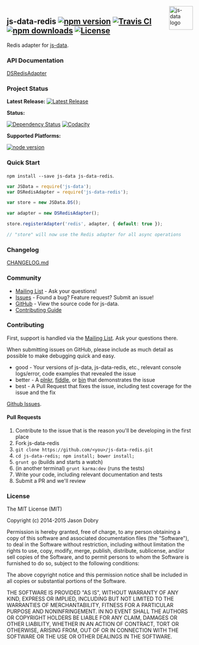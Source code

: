 <img src="https://raw.githubusercontent.com/js-data/js-data/master/js-data.png" alt="js-data logo" title="js-data" align="right" width="64" height="64" />

## js-data-redis [![npm version](https://img.shields.io/npm/v/js-data-redis.svg?style=flat-square)](https://www.npmjs.org/package/js-data-redis) [![Travis CI](https://img.shields.io/travis/js-data/js-data-redis.svg?style=flat-square)](https://travis-ci.org/js-data/js-data-redis) [![npm downloads](https://img.shields.io/npm/dm/js-data-redis.svg?style=flat-square)](https://www.npmjs.org/package/js-data-redis) [![License](https://img.shields.io/badge/license-MIT-blue.svg?style=flat-square)](https://github.com/js-data/js-data-redis/blob/master/LICENSE)

Redis adapter for [js-data](http://www.js-data.io/).

### API Documentation
[DSRedisAdapter](http://www.js-data.io/docs/dsredisadapter)

### Project Status

__Latest Release:__ [![Latest Release](https://img.shields.io/github/release/js-data/js-data-redis.svg?style=flat-square)](https://github.com/js-data/js-data-redis/releases)

__Status:__

[![Dependency Status](https://img.shields.io/gemnasium/js-data/js-data-redis.svg?style=flat-square)](https://gemnasium.com/js-data/js-data-redis) [![Codacity](https://img.shields.io/codacy/64cca2890a594370a5c9f4d5c0e3fcc3.svg?style=flat-square)](https://www.codacy.com/public/jasondobry/js-data-redis/dashboard)

__Supported Platforms:__

[![node version](https://img.shields.io/badge/Node-0.10%2B-green.svg?style=flat-square)](https://github.com/js-data/js-data)

### Quick Start
`npm install --save js-data js-data-redis`.

```js
var JSData = require('js-data');
var DSRedisAdapter = require('js-data-redis');

var store = new JSData.DS();

var adapter = new DSRedisAdapter();

store.registerAdapter('redis', adapter, { default: true });

// "store" will now use the Redis adapter for all async operations
```

### Changelog
[CHANGELOG.md](https://github.com/js-data/js-data-redis/blob/master/CHANGELOG.md)

### Community
- [Mailing List](https://groups.io/org/groupsio/jsdata) - Ask your questions!
- [Issues](https://github.com/js-data/js-data-redis/issues) - Found a bug? Feature request? Submit an issue!
- [GitHub](https://github.com/js-data/js-data-redis) - View the source code for js-data.
- [Contributing Guide](https://github.com/js-data/js-data-redis/blob/master/CONTRIBUTING.md)

### Contributing

First, support is handled via the [Mailing List](https://groups.io/org/groupsio/jsdata). Ask your questions there.

When submitting issues on GitHub, please include as much detail as possible to make debugging quick and easy.

- good - Your versions of js-data, js-data-redis, etc., relevant console logs/error, code examples that revealed the issue
- better - A [plnkr](http://plnkr.co/), [fiddle](http://jsfiddle.net/), or [bin](http://jsbin.com/?html,output) that demonstrates the issue
- best - A Pull Request that fixes the issue, including test coverage for the issue and the fix

[Github Issues](https://github.com/js-data/js-data-redis/issues).

#### Pull Requests

1. Contribute to the issue that is the reason you'll be developing in the first place
1. Fork js-data-redis
1. `git clone https://github.com/<you>/js-data-redis.git`
1. `cd js-data-redis; npm install; bower install;`
1. `grunt go` (builds and starts a watch)
1. (in another terminal) `grunt karma:dev` (runs the tests)
1. Write your code, including relevant documentation and tests
1. Submit a PR and we'll review

### License

The MIT License (MIT)

Copyright (c) 2014-2015 Jason Dobry

Permission is hereby granted, free of charge, to any person obtaining a copy
of this software and associated documentation files (the "Software"), to deal
in the Software without restriction, including without limitation the rights
to use, copy, modify, merge, publish, distribute, sublicense, and/or sell
copies of the Software, and to permit persons to whom the Software is
furnished to do so, subject to the following conditions:

The above copyright notice and this permission notice shall be included in all
copies or substantial portions of the Software.

THE SOFTWARE IS PROVIDED "AS IS", WITHOUT WARRANTY OF ANY KIND, EXPRESS OR
IMPLIED, INCLUDING BUT NOT LIMITED TO THE WARRANTIES OF MERCHANTABILITY,
FITNESS FOR A PARTICULAR PURPOSE AND NONINFRINGEMENT. IN NO EVENT SHALL THE
AUTHORS OR COPYRIGHT HOLDERS BE LIABLE FOR ANY CLAIM, DAMAGES OR OTHER
LIABILITY, WHETHER IN AN ACTION OF CONTRACT, TORT OR OTHERWISE, ARISING FROM,
OUT OF OR IN CONNECTION WITH THE SOFTWARE OR THE USE OR OTHER DEALINGS IN THE
SOFTWARE.
